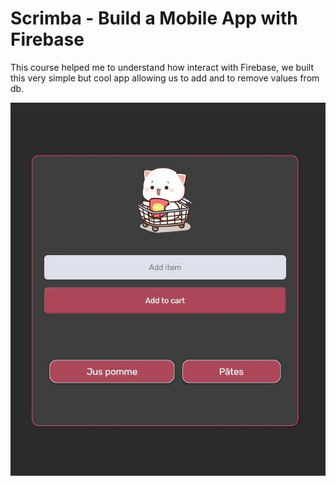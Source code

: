 # Scrimba - Build a Mobile App with Firebase

This course helped me to understand how interact with Firebase,
we built this very simple but cool app allowing us to add and to remove values from db.

![](./screenshot.jpg)
